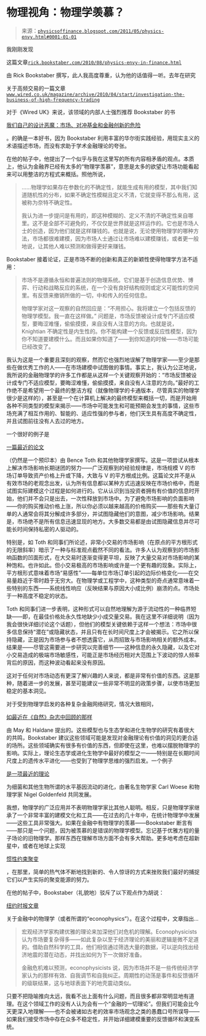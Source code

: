 <!--yml

类别：未分类

日期：2024-05-18 07:08:52

-->

# 物理视角：物理学羡慕？

> 来源：[`physicsoffinance.blogspot.com/2011/05/physics-envy.html#0001-01-01`](http://physicsoffinance.blogspot.com/2011/05/physics-envy.html#0001-01-01)

我刚刚发现

这篇文章[`rick.bookstaber.com/2010/08/physics-envy-in-finance.html`](http://rick.bookstaber.com/2010/08/physics-envy-in-finance.html)

由 Rick Bookstaber 撰写，此人我高度尊重，认为他的话值得一听。去年在研究

关于高频交易的一篇文章[`www.wired.co.uk/magazine/archive/2010/04/start/investigation-the-business-of-high-frequency-trading`](http://www.wired.co.uk/magazine/archive/2010/04/start/investigation-the-business-of-high-frequency-trading)

对于《Wired UK》来说，该领域的内部人士强烈推荐 Bookstaber 的书

[我们自己的设计恶魔：市场、对冲基金和金融创新的危险](http://www.amazon.com/Demon-Our-Own-Design-Innovation/dp/0471227277)

。的确是一本好书，因为 Bookstaber 利用丰富的华尔街实践经验，用现实主义的术语描述市场，而没有求助于学术金融理论的夸张。

在他的帖子中，他提出了一个似乎与我在这里写的所有内容相矛盾的观点。本质上，他认为金融界已经有太多的“物理学羡慕”，意思是太多的欲望让市场功能看起来可以用整洁的方程式来概括。照他所说，

> ……物理学如果存在参数化的不确定性，就能生成有用的模型，其中我们知道随机性的分布，如果不确定性模糊且定义不清，它就变得不那么有用，这被称为奈特不确定性。
> 
> 我认为进一步提问是有用的，即这种模糊的、定义不清的不确定性来自哪里。这不是全部不可避免的，不仅仅是世界就是这样运作的。它也是市场人士的创造，因为他们就是这样赚钱的。也就是说，无论使用物理学的哪种方法，市场都很难建模，因为市场人士通过让市场难以建模赚钱，或者更一般地说，让其他人难以预测和做得更好来赚钱。

Bookstaber 接着论证，正是市场不断的创新和真正的新颖性使得物理学方法不适用：

> 市场不是遵循永恒和普遍法则的物理系统。它们是基于创造信息优势、博弈、行动和战略反应的系统，在一个没有良好结构规则或定义可能性的空间里。有反馈来撤销所做的一切，中和传入的任何信息。
> 
> 物理学家对这一观察的自然回应是：“不用担心。我将建立一个包括反馈的物理学模型。我一直在这样做。” 问题是，市场反馈被设计成专门不适应模型，要晦涩难懂，偷偷摸摸，来自没有人注意的方向。也就是说，Knightian 不确定性是内生性的。你不能构建一个反馈或反应性模型，因为你不知道要建模什么。而且如果你知道了——到你知道的时候——市场可能已经改变了。

我认为这是一个重要且深刻的观察，然而它也强烈地误解了物理学家——至少是那些在做优秀工作的人——在市场建模中试图做的事情。事实上，我认为公正地说，我所说的金融物理学的许多工作都是从这样一个关键观察开始的：“市场反馈被设计成专门不适应模型，要晦涩难懂，偷偷摸摸，来自没有人注意的方向。”最好的工作绝不是希望用一个最终的整洁方程（就像物理学的卡通版本，尽管真实的物理学很少是这样的），甚至是一个在计算机上解决的最终模型来概括一切，而是开始用各种不同类型的模型来揭示——市场中可能发生和可能预期会发生的事情，这些市场充满了相互作用的、智能的、适应性强的参与者，他们天生具有高度不确定性，并且试图前往没有人去过的地方。

一个很好的例子是

[一篇最近的论文](http://arxiv.org/PS_cache/arxiv/pdf/1105/1105.1694v1.pdf)

（仍然是一个预印本）由 Bence Toth 和其他物理学家撰写。这是一项尝试从根本上解决市场影响长期谜团的努力——广泛观察到的经验规律是，市场规模 V 的市场订单导致资产价格上升或下降，大致与 V 的平方根成比例。这篇论文并不是从有效市场的老观念出发，认为所有信息都以某种方式迅速反映在市场价格中，而是试图实际建模这个过程是如何进行的。它从认识到当投资者拥有有价值的信息时开始，他们并不会只是出去，一次性释放到市场中。为了避免市场影响的负面影响——你的购买推动价格上涨，所以你必须以越来越高的价格购买——那些有大量订单的人通常会将其分解成许多部分，并试图隐藏他们的意图，减少市场影响。结果是，市场绝不是所有信息迅速显现的地方。大多数交易都是由试图隐藏信息并尽可能长时间保持私密的人驱动的。

特别是，如 Toth 和同事们所论述，非常小交易的市场影响（在原点的平方根形式的无限斜率）暗示了一种与标准观点截然不同的看法。许多人认为观察到的市场影响函数的凹面形式，在大交易时逐渐变得更平坦，反映了大量交易对市场影响的某种饱和。也许如此。但小交易极高的市场影响或许是一个更有趣的现象。实际上，平方根形式意味着市场“易感性”——每单位市场订单引起的边际价格变化——在交易量趋近于零时趋于无穷大。在物理学或工程学中，这种类型的奇点通常意味着一些特别的东西——系统线性响应（反映结果与原因大小成比例）崩溃的点。市场处于一种高度不稳定的状态。

Toth 和同事们进一步表明，这种形式可以自然地理解为源于流动性的一种临界短缺——即，在最佳价格处永久性地缺少小成交量交易。我在这里不详细说明（因为我会很快详细讨论这个话题），但他们的模型关键依赖于这样一个想法：市场中很多信息保持“潜在”或隐藏状态，并且只有在长时间尺度上才会被揭示。它之所以保持隐藏，正是因为市场参与者不想透露它，从而招致与市场影响相关的额外成本。结果是——尽管这需要进一步研究以完善细节——这种信息的永久隐藏，以及它对小交易造成的极端市场敏感性，可能正是市场经历相对大范围上下波动的惊人频率背后的原因，而这种波动看起来没有原因。

这对于任何对市场动态有更深了解兴趣的人来说，都是非常有价值的东西。这是那种，随着进一步的发展，甚至可能建议一些非常不明显的政策步骤，以使市场更加稳定的基本洞见。

对于受到物理学启发的各种复杂金融网络研究，情况大致相同，

[如最近在《自然》杂志中回顾的那样](http://www.nature.com/nature/journal/v469/n7330/full/nature09659.html)

由 May 和 Haldane 提出的。这些模型也与生态学和进化生物学的研究有着很大的共鸣，Bookstaber 建议这些领域可能是发现对金融理论有价值的洞见的更合适的场所。这些领域确实有很多有价值的东西，但即使在这里，也难以摆脱物理学的影响。实际上，理论生态学或进化生物学中最好的模型之一——特别是在长期时间尺度上的遗传水平进化——也受到了物理学思维的强烈启发。一个例子

[是一项最近的理论](http://guava.physics.uiuc.edu/%7Enigel/REPRINTS/2011/Goldenfeld-Woese%20Life%20is%20Physics%202011.pdf)

为细菌和其他生物所谓的水平基因流动的进化，由著名生物学家 Carl Woese 和物理学家 Nigel Goldenfeld 共同发展。

我想，物理学的广泛应用并不表明物理学家比其他人聪明。相反，只是物理学家继承了一个非常丰富的建模文化和工具——在过去的几十年中，在统计物理学中发展——这些工具非常强大。如果在金融中有物理学的羡慕——Bookstaber 断言有——那只是一个问题，因为被羡慕的是错误的物理学模型。忘记基于优雅方程的量子场论的旧物理学。那样东西在理解市场方面不会有多大帮助。更多地考虑在超新星中，或者在地球上实现

[惯性约束聚变](http://en.wikipedia.org/wiki/Inertial_confinement_fusion)

，在那里，简单的热气体不断地找到新的、令人惊讶的方式来挫败我们最好的捕捉它们以产生实际的聚变能源的努力。

在他的帖子中，Bookstaber（礼貌地）驳斥了以下观点作为胡说：

[纽约时报文章](http://www.nytimes.com/2010/08/01/weekinreview/01dash.html?_r=2&scp=2&sq=econophysics&st=cse)

关于金融中的物理学（或者所谓的“econophysics”）。在这个过程中，文章指出...

> 宏观经济学家构建优雅的理论来加深他们对危机的理解。Econophysicists 认为市场要复杂得多——如此复杂以至于经济理论的美丽和逻辑是微不足道的。借助自然科学的工具，他们相信通过筛选大量的数据，可以逆向找出经济地震的潜在动态，并找出如何为下一次做好准备。
> 
> 金融危机难以预测，econophysicists 说，因为市场并不是一些传统经济学家认为的那样有效、自我调节和自我纠正。周期性的动荡是事件和反馈循环的级联结果，这与地球表面下的地壳震动类似。

只要不把隐喻推向太远，我看不出上面有什么问题，而且很多都非常明显地有道理。在这个领域工作的没有人认为会有一个“金融的一切理论”。但我们可能会比今天更深入地理解——也不会被诸如古老的效率市场观念之类的愚蠢口号所误导——如果我们接受市场中存在众多不稳定性，并开始详细建模重要的反馈循环和演变系统。
